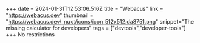 +++
date = 2024-01-31T12:53:06.516Z
title = "Webacus"
link = "https://webacus.dev"
thumbnail = "https://webacus.dev/_nuxt/icons/icon_512x512.da8751.png"
snippet="The missing calculator for developers"
tags = ["devtools","developer-tools"]
+++
No restrictions
